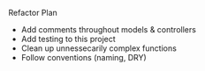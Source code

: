 Refactor Plan 

- Add comments throughout models & controllers 
- Add testing to this project 
- Clean up unnessecarily complex functions 
- Follow conventions (naming, DRY)
